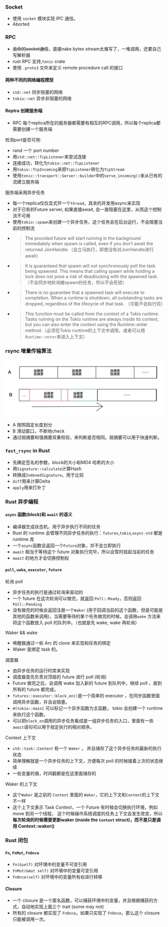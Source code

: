 ### Socket

- 使用 `socket` 模块实现 IPC 通信。
- Aborted

### RPC

- ~~去你的socket通信~~，直接nake bytes stream太难写了，一堆调用，还要自己写解析器
- rust RPC 支持,`tonic` crate
- 使用 `.proto3` 文件来定义 remote procedure call 的接口

#### 两种不同的网络编程模型

- `std::net` 同步阻塞的网络
- `tokio::net` 异步非阻塞的网络

#### Reptra 创建服务端

- RPC 每个replica所在的服务器都需要有相互的RPC调用，所以每个replica都需要创建一个服务端

检测port是否可用:
- rand 一个 port number
- 用`std::net::TcpListener`来尝试连接
- 连接成功，转化为`tokio::net::TcpListener`
- 用`tokio::TcpIncoming`来把`TcpListener`转化为`TcpStream`
- 使用`tonic::transport::Server::builder`中的`serve_incoming()`来从已有的流建立服务端

服务端采用异步任务

- 每一个replica仅仅显式开一个`thread`，其余的并发用async来实现
- 对于已有的Future server, 如果直接await, 会一直阻塞在这里，从而这个控制流不可用
- 使用`tokio::spawn`来创建一个异步任务，这个任务会在后台运行，不会阻塞当前的控制流
- >The provided future will start running in the background immediately when spawn is called, even if you don’t await the returned JoinHandle.（会立马执行，即使没有对JoinHandle进行await）
- > It is guaranteed that spawn will not synchronously poll the task being spawned. This means that calling spawn while holding a lock does not pose a risk of deadlocking with the spawned task.（不会同步地轮询被spawn的任务，所以不会死锁）
- > There is no guarantee that a spawned task will execute to completion. When a runtime is shutdown, all outstanding tasks are dropped, regardless of the lifecycle of that task. （可能不会执行完）
- > This function must be called from the context of a Tokio runtime. Tasks running on the Tokio runtime are always inside its context, but you can also enter the context using the Runtime::enter method.（必须在Tokio runtime的上下文中调用，或者可以用`Runtime::enter`来进入上下文）

### rsync 增量传输算法

![rsync差异检测示意图](assets/5ece748f0af4c29a8d5e382d195324c834076.png)

- A 按照固定长度划分
- B 滑动窗口，不断地check
- 通过弱摘要和强摘要双重校验，来判断是否相同。弱摘要可以用于快速判断。

### `fast_rsync` in Rust

- 先确定签名的参数，block的大小和MD4 哈希的大小
- 用`Signature::calculate`计算Hash
- 转换成`IndexedSignature`，用于比较
- `diff`用来计算Delta
- `apply`用来打补丁

### Rust 异步编程

#### `async` 函数(block)和 `await` 的语义

- 编译器生成状态机，用于异步执行不同的任务
- Rust 的 runtime 会管理不同异步任务的执行：`futures`,`tokio`,`async-std` 都是 runtime 库
- 一个`async`函数会返回一个`Future`对象，并不会立即执行
- `await` 相当于等待这个 future 对象执行完毕，所以会暂时挂起当前的任务
- `await` 的地方才会切换控制权

#### `poll`, `wake`, `executor`, `future`

轮询 poll 

- 异步任务的执行是通过轮询来驱动的
- 一个 future 在这次轮询可以做完，就返回 `Poll::Ready`，否则返回 `Poll::Pending`
- 没有做完的时候会返回注册一个`Waker` (用于回调当前的这个函数，但是可能是其他的函数来调用)，当需要等待的某个任务做完的时候，会调用`wake` 方法来将这个函数放入 poll 的队列中。（也就是先 wake, wake 再轮询）

Waker && wake

- 唤醒器通过一些 Arc 的 clone 来实现和任务的绑定
- Waker 是绑定 task 的。

调度器

- 由异步任务的运行时库来实现
- 调度器首先负责对顶层的 future 进行 poll (轮询)
- Future 做完之后，会调用 wake 加入新的 future 到队列中，继续 poll ，直到所有的 future 都完成。
- `futures::executor::block_on()`是一个简单的 executor ，在同步函数里面调用异步函数，并且会阻塞。
- `#[tokio::main]` 可以标记一个异步函数为主函数， tokio 会创建一个 runtime 来执行这个函数。
- 可以把`block_on`调用的异步任务看成是一组异步任务的入口，里面有一些`await`语句可以用于规定执行的相对顺序。

Context 上下文

- `std::task::Context` 有一个 `Waker` ， 并且储存了这个异步任务的最新的执行状态
- 简单理解就是一个异步任务的上下文，方便每次 poll 的时候接着上次的状态继续
- 一些变量的值，时间戳都是在这里面储存的

Waker 的上下文

- 这个`Waker` 是之前的 `Context` 里面的 `Waker`，它的上下文和`Context`的上下文不一样
- 这个上下文表示 Task Context，一个 Future 有时候会切换执行环境，例如 move 到另一个线程， 这个时候操作系统调度的任务上下文会发生改变，所以**每次轮询的时候需要更新waker (inside the `Context` struct)，而不是只是调用 Context::waker()**

### Rust 闭包

#### `Fn`, `FnMut`, `FnOnce`

- `Fn(&self)` 对环境中的变量不可变引用
- `FnMut(&mut self)` 对环境中的变量可变引用
- `FnOnce(self)` 对环境中的变量所有权进行转移

#### Closure

- 一个 closure 是一个匿名函数，可以捕获环境中的变量，并且根据捕获的方式，自动地实现上面三个 trait (some may not)
- 所有的 closure 都实现了 `FnOnce`。如果只实现了 `FnOnce`，那么这个 closure 只能被调用一次。
